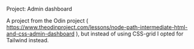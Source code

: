 Project: Admin dashboard

A project from the Odin project ( https://www.theodinproject.com/lessons/node-path-intermediate-html-and-css-admin-dashboard ), but instead of using CSS-grid I opted for Tailwind instead.
